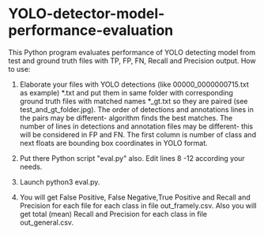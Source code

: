 # YOLO-detector-model-performance-evaluation
This Python program evaluates performance of YOLO detecting model from test and ground truth files with TP, FP, FN, Recall and Precision output.
How to use:

1. Elaborate your files with YOLO  detections (like 00000_0000000715.txt as example) *.txt and put them in same folder with corresponding ground truth files with matched names *_gt.txt so they are paired (see test_and_gt_folder.jpg). The order of detections and annotations lines in the pairs may be different- algorithm finds the best matches. The number of lines in detections and annotation files may be different- this will be considered in FP and FN. 
  The first column is number of class and next floats are bounding box coordinates in YOLO format.

2. Put there Python script "eval.py" also. Edit lines 8 -12 according your needs.

3. Launch python3 eval.py. 

4. You will get False Positive, False Negative,True Positive and Recall and Precision for each file for each class in file out_framely.csv.
Also you will get total (mean) Recall and Precision for each class in file out_general.csv.
